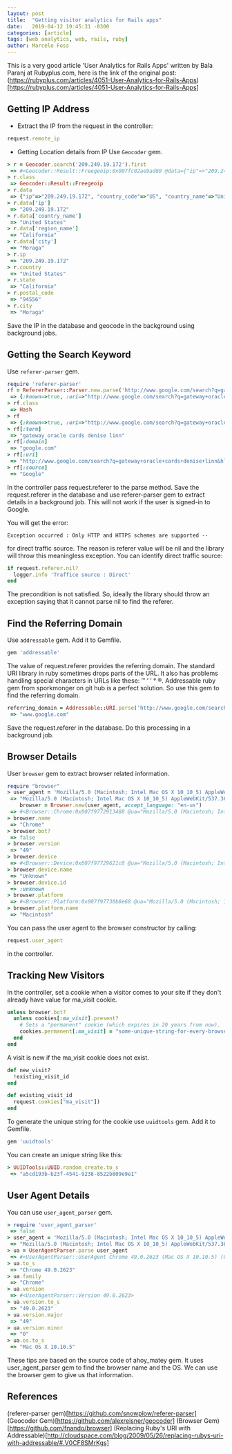 ```yaml
---
layout: post
title:  "Getting visitor analytics for Rails apps"
date:   2019-04-12 19:45:31 -0300
categories: [article]
tags: [web analytics, web, rails, ruby]
author: Marcelo Foss
---
```

This is a very good article 'User Analytics for Rails Apps' written by Bala Paranj at Rubyplus.com, here is the link of the original post: (https://rubyplus.com/articles/4051-User-Analytics-for-Rails-Apps)[https://rubyplus.com/articles/4051-User-Analytics-for-Rails-Apps]

## Getting IP Address
* Extract the IP from the request in the controller:
```ruby
request.remote_ip
```

* Getting Location details from IP
Use `Geocoder` gem.
``` ruby
> r = Geocoder.search('209.249.19.172').first
 => #<Geocoder::Result::Freegeoip:0x007fc02ae9ad80 @data={"ip"=>"209.249.19.172", "country_code"=>"US", "country_name"=>"United States", "region_code"=>"CA", "region_name"=>"California", "city"=>"Moraga", "zip_code"=>"94556", "time_zone"=>"America/Los_Angeles", "latitude"=>37.8381, "longitude"=>-122.1026, "metro_code"=>807}, @cache_hit=nil>
> r.class
 => Geocoder::Result::Freegeoip
> r.data
 => {"ip"=>"209.249.19.172", "country_code"=>"US", "country_name"=>"United States", "region_code"=>"CA", "region_name"=>"California", "city"=>"Moraga", "zip_code"=>"94556", "time_zone"=>"America/Los_Angeles", "latitude"=>37.8381, "longitude"=>-122.1026, "metro_code"=>807}
> r.data['ip']
 => "209.249.19.172"
> r.data['country_name']
 => "United States"
> r.data['region_name']
 => "California"
> r.data['city']
 => "Moraga"
> r.ip
 => "209.249.19.172"
> r.country
 => "United States"
> r.state
 => "California"
> r.postal_code
 => "94556"
> r.city
 => "Moraga"
 ```
Save the IP in the database and geocode in the background using background jobs.

## Getting the Search Keyword
Use `referer-parser` gem.
```ruby
require 'referer-parser'
rf = RefererParser::Parser.new.parse('http://www.google.com/search?q=gateway+oracle+cards+denise+linn&hl=en&client=safari')
 => {:known=>true, :uri=>"http://www.google.com/search?q=gateway+oracle+cards+denise+linn&hl=en&client=safari", :source=>"Google", :medium=>"search", :domain=>"google.com", :term=>"gateway oracle cards denise linn"}
> rf.class
 => Hash
> rf
 => {:known=>true, :uri=>"http://www.google.com/search?q=gateway+oracle+cards+denise+linn&hl=en&client=safari", :source=>"Google", :medium=>"search", :domain=>"google.com", :term=>"gateway oracle cards denise linn"}
> rf[:term]
 => "gateway oracle cards denise linn"
> rf[:domain]
 => "google.com"
> rf[:uri]
 => "http://www.google.com/search?q=gateway+oracle+cards+denise+linn&hl=en&client=safari"
> rf[:source]
 => "Google"
 ```
In the controller pass request.referer to the parse method. Save the request.referer in the database and use referer-parser gem to extract details in a background job. This will not work if the user is signed-in to Google.

You will get the error:
```
Exception occurred : Only HTTP and HTTPS schemes are supported --
```
for direct traffic source. The reason is referer value will be nil and the library will throw this meaningless exception. You can identify direct traffic source:
```ruby
if request.referer.nil?
  logger.info 'Traffice source : Direct'
end
```
The precondition is not satisfied. So, ideally the library should throw an exception saying that it cannot parse nil to find the referer.

## Find the Referring Domain
Use `addressable` gem. Add it to Gemfile.
```ruby
gem 'addressable'
```
The value of request.referer provides the referring domain. The standard URI library in ruby sometimes drops parts of the URL. It also has problems handling special characters in URLs like these: ™ ‘ ’ ° ®. Addressable ruby gem from sporkmonger on git hub is a perfect solution. So use this gem to find the referring domain.
```ruby
referring_domain = Addressable::URI.parse('http://www.google.com/search?q=gateway+oracle+cards+denise+linn&hl=en&client=safari').host
 => "www.google.com"
 ```
Save the request.referer in the database. Do this processing in a background job.

## Browser Details
User `browser` gem to extract browser related information.
```ruby
require "browser"
> user_agent = 'Mozilla/5.0 (Macintosh; Intel Mac OS X 10_10_5) AppleWebKit/537.36 (KHTML, like Gecko) Chrome/49.0.2623.112 Safari/537.36'
 => "Mozilla/5.0 (Macintosh; Intel Mac OS X 10_10_5) AppleWebKit/537.36 (KHTML, like Gecko) Chrome/49.0.2623.112 Safari/537.36"
    browser = Browser.new(user_agent, accept_language: "en-us")
 => #<Browser::Chrome:0x007f9772913488 @ua="Mozilla/5.0 (Macintosh; Intel Mac OS X 10_10_5) AppleWebKit/537.36 (KHTML, like Gecko) Chrome/49.0.2623.112 Safari/537.36", @accept_language=[#<Browser::AcceptLanguage:0x007f9772913348 @part="en-us", @quality=1.0>]>
> browser.name
 => "Chrome"
> browser.bot?
 => false
> browser.version
 => "49"
> browser.device
 => #<Browser::Device:0x007f97729621c8 @ua="Mozilla/5.0 (Macintosh; Intel Mac OS X 10_10_5) AppleWebKit/537.36 (KHTML, like Gecko) Chrome/49.0.2623.112 Safari/537.36">
> browser.device.name
 => "Unknown"
> browser.device.id
 => :unknown
> browser.platform
 => #<Browser::Platform:0x007f97730b8e68 @ua="Mozilla/5.0 (Macintosh; Intel Mac OS X 10_10_5) AppleWebKit/537.36 (KHTML, like Gecko) Chrome/49.0.2623.112 Safari/537.36">
> browser.platform.name
 => "Macintosh"
```
You can pass the user agent to the browser constructor by calling:
```ruby
request.user_agent
```
in the controller.

## Tracking New Visitors
In the controller, set a cookie when a visitor comes to your site if they don't already have value for ma_visit cookie.
```ruby
unless browser.bot?
  unless cookies[:ma_visit].present?
    # Sets a "permanent" cookie (which expires in 20 years from now).
    cookies.permanent[:ma_visit] = "some-unique-string-for-every-browser"
  end
end
```
A visit is new if the ma_visit cookie does not exist.
```ruby
def new_visit?
  !existing_visit_id
end

def existing_visit_id
  request.cookies["ma_visit"])
end
```
To generate the unique string for the cookie use `uuidtools` gem. Add it to Gemfile.
```ruby
gem 'uuidtools'
```
You can create an unique string like this:
```ruby
> UUIDTools::UUID.random_create.to_s
 => "a5cd193b-b23f-4541-9238-8522b809e9e1"
```

## User Agent Details
You can use `user_agent_parser` gem.
```ruby
> require 'user_agent_parser'
 => false
> user_agent = 'Mozilla/5.0 (Macintosh; Intel Mac OS X 10_10_5) AppleWebKit/537.36 (KHTML, like Gecko) Chrome/49.0.2623.112 Safari/537.36'
 => "Mozilla/5.0 (Macintosh; Intel Mac OS X 10_10_5) AppleWebKit/537.36 (KHTML, like Gecko) Chrome/49.0.2623.112 Safari/537.36"
> ua = UserAgentParser.parse user_agent
 => #<UserAgentParser::UserAgent Chrome 49.0.2623 (Mac OS X 10.10.5) (Other)>
> ua.to_s
 => "Chrome 49.0.2623"
> ua.family
 => "Chrome"
> ua.version
 => #<UserAgentParser::Version 49.0.2623>
> ua.version.to_s
 => "49.0.2623"
> ua.version.major
 => "49"
> ua.version.minor
 => "0"
> ua.os.to_s
 => "Mac OS X 10.10.5"
 ```
These tips are based on the source code of ahoy_matey gem. It uses user_agent_parser gem to find the browser name and the OS. We can use the browser gem to give us that information.

## References
(referer-parser gem)[https://github.com/snowplow/referer-parser]
(Geocoder Gem)[https://github.com/alexreisner/geocoder]
(Browser Gem)[https://github.com/fnando/browser]
(Replacing Ruby's URI with Addressable)[http://cloudspace.com/blog/2009/05/26/replacing-rubys-uri-with-addressable/#.V0CF8SMrKgs]
